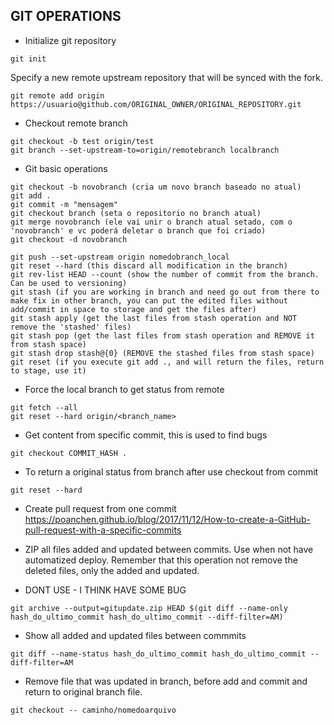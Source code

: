 ## GIT OPERATIONS

- Initialize git repository
```
git init
```

Specify a new remote upstream repository that will be synced with the fork.
```
git remote add origin https://usuario@github.com/ORIGINAL_OWNER/ORIGINAL_REPOSITORY.git
```

- Checkout remote branch
```
git checkout -b test origin/test
git branch --set-upstream-to=origin/remotebranch localbranch
```

- Git basic operations
``` 
git checkout -b novobranch (cria um novo branch baseado no atual)
git add .
git commit -m "mensagem"
git checkout branch (seta o repositorio no branch atual)
git merge novobranch (ele vai unir o branch atual setado, com o 'novobranch' e vc poderá deletar o branch que foi criado)
git checkout -d novobranch

git push --set-upstream origin nomedobranch_local
git reset --hard (this discard all modification in the branch)
git rev-list HEAD --count (show the number of commit from the branch. Can be used to versioning)
git stash (if you are working in branch and need go out from there to make fix in other branch, you can put the edited files without add/commit in space to storage and get the files after)
git stash apply (get the last files from stash operation and NOT remove the 'stashed' files)
git stash pop (get the last files from stash operation and REMOVE it from stash space)
git stash drop stash@{0} (REMOVE the stashed files from stash space)
git reset (if you execute git add ., and will return the files, return to stage, use it)
``` 

- Force the local branch to get status from remote
```
git fetch --all
git reset --hard origin/<branch_name>
``` 

- Get content from specific commit, this is used to find bugs
```
git checkout COMMIT_HASH .
```
- To return a original status from branch after use checkout from commit
```
git reset --hard
```


- Create pull request from one commit
https://poanchen.github.io/blog/2017/11/12/How-to-create-a-GitHub-pull-request-with-a-specific-commits



- ZIP all files added and updated between commits. Use when not have automatized deploy. Remember that this operation not remove the deleted files, only the added and updated.
- DONT USE - I THINK HAVE SOME BUG
```
git archive --output=gitupdate.zip HEAD $(git diff --name-only hash_do_ultimo_commit hash_do_ultimo_commit --diff-filter=AM)
```

- Show all added and updated files between commmits
```
git diff --name-status hash_do_ultimo_commit hash_do_ultimo_commit --diff-filter=AM
```



- Remove file that was updated in branch, before add and commit and return to original branch file.
```
git checkout -- caminho/nomedoarquivo
```
